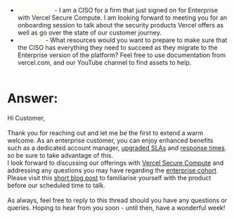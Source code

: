 - <span style="color: lightyellow;">Background</span> - I am a CISO for a firm that just signed on for Enterprise with Vercel Secure Compute. I am looking forward to meeting you for an onboarding session to talk about the security products Vercel offers as well as go over the state of our customer journey.
- <span style="color: lightyellow;">Question</span> - What resources would you want to prepare to make sure that the CISO has everything they need to succeed as they migrate to the Enterprise version of the platform? Feel free to use documentation from vercel.com, and our YouTube channel to find assets to help.
<br/><br/>
# **Answer:**
Hi Customer,<br/><br/>
Thank you for reaching out and let me be the first to extend a warm welcome. As an enterprise customer, you can enjoy enhanced benefits such as a dedicated account manager, <span style="color: deepskyblue;">[upgraded SLAs](https://vercel.com/legal/sla) </span> and <span style="color: deepskyblue;">[response times](https://vercel.com/legal/support-terms#when),</span> so be sure to take advantage of this. <br/>
I look forward to discussing our offerings with <span style="color: deepskyblue;">[Vercel Secure Compute](https://vercel.com/docs/security/secure-compute) </span> and addressing any questions you may have regarding the <span style="color: deepskyblue;">[enterprise cohort](https://vercel.com/docs/accounts/plans/enterprise#vercel-enterprise-plan).</span> Please visit this <span style="color: deepskyblue;">[short blog post](https://vercel.com/blog/vercel-security) </span> to familiarise yourself with the product before our scheduled time to talk.<br/><br/>
As always, feel free to reply to this thread should you have any questions or queries. Hoping to hear from you soon - until then, have a wonderful week!

